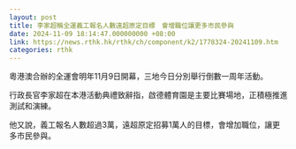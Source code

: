 ```yaml
---
layout: post
title: 李家超稱全運義工報名人數遠超原定目標　會增職位讓更多市民參與
date: 2024-11-09 18:14:47.000000000 +08:00
link: https://news.rthk.hk/rthk/ch/component/k2/1778324-20241109.htm
categories: rthk
---
```


粵港澳合辦的全運會明年11月9日開幕，三地今日分別舉行倒數一周年活動。

行政長官李家超在本港活動典禮致辭指，啟德體育園是主要比賽場地，正積極推進測試和演練。

他又說，義工報名人數超過3萬，遠超原定招募1萬人的目標，會增加職位，讓更多市民參與。
